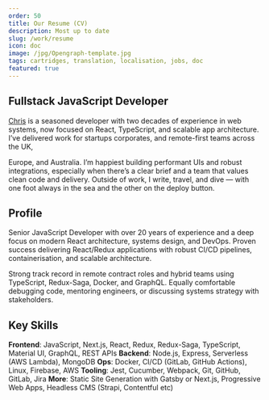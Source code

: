 ```yaml
---
order: 50
title: Our Resume (CV)
description: Most up to date
slug: /work/resume
icon: doc
image: /jpg/Opengraph-template.jpg
tags: cartridges, translation, localisation, jobs, doc
featured: true
---
```


## Fullstack JavaScript Developer

[Chris](https://www.linkedin.com/in/chris-dorward/) is a seasoned developer with two decades of experience in web systems, now focused on React, TypeScript, and scalable app architecture. I’ve delivered work for startups corporates, and remote-first teams across the UK,

Europe, and Australia. I’m happiest building performant UIs and robust integrations, especially when there’s a clear brief and a team that values clean code and delivery. Outside of work, I write, travel, and dive — with one foot always in the sea and the other on the deploy button.

## Profile

Senior JavaScript Developer with over 20 years of experience and a deep focus on modern React architecture, systems design, and DevOps. Proven success delivering React/Redux applications with robust CI/CD pipelines, containerisation, and scalable architecture.

Strong track record in remote contract roles and hybrid teams using TypeScript, Redux-Saga, Docker, and GraphQL. Equally comfortable debugging code, mentoring engineers, or discussing systems strategy with stakeholders.

## Key Skills

**Frontend**: JavaScript, Next.js, React, Redux, Redux-Saga, TypeScript, Material UI, GraphQL, REST APIs
**Backend**: Node.js, Express, Serverless (AWS Lambda), MongoDB
**Ops**: Docker, CI/CD (GitLab, GitHub Actions), Linux, Firebase, AWS
**Tooling**: Jest, Cucumber, Webpack, Git, GitHub, GitLab, Jira
**More**: Static Site Generation with Gatsby or Next.js, Progressive Web Apps, Headless CMS (Strapi, Contentful etc)

